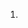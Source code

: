 1. [go module使用及本地包导入]: https://github.com/CharonShen/Blog/blob/master/go_module%E4%BD%BF%E7%94%A8%E5%8F%8A%E6%9C%AC%E5%9C%B0%E5%8C%85%E5%AF%BC%E5%85%A5.md